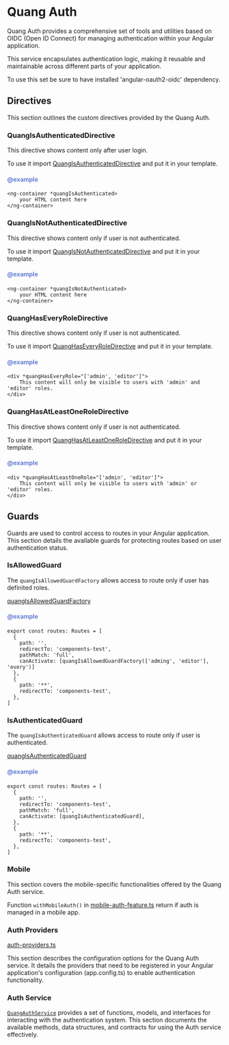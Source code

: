 # Quang Auth

Quang Auth provides a comprehensive set of tools and utilities based on OIDC (Open ID Connect) for managing authentication within your Angular application.

This service encapsulates authentication logic, making it reusable and maintainable across different parts of your application.

To use this set be sure to have installed 'angular-oauth2-oidc' dependency.

## Directives

This section outlines the custom directives provided by the Quang Auth.

### QuangIsAuthenticatedDirective

This directive shows content only after user login.

To use it import [QuangIsAuthenticatedDirective](./directives/is-authenticated.directive.ts) and put it in your template.

<h4 style="color:#657ED4">@example</h4>

```
<ng-container *quangIsAuthenticated>
    your HTML content here
</ng-container>
```

### QuangIsNotAuthenticatedDirective

This directive shows content only if user is not authenticated.

To use it import [QuangIsNotAuthenticatedDirective](./directives/is-not-authenticated.directive.ts) and put it in your template.

<h4 style="color:#657ED4">@example</h4>

```
<ng-container *quangIsNotAuthenticated>
    your HTML content here
</ng-container>
```

### QuangHasEveryRoleDirective

This directive shows content only if user is not authenticated.

To use it import [QuangHasEveryRoleDirective](./directives/has-every-role.directive.ts) and put it in your template.

<h4 style="color:#657ED4">@example</h4>

```
<div *quangHasEveryRole="['admin', 'editor']">
    This content will only be visible to users with 'admin' and 'editor' roles.
</div>
```

### QuangHasAtLeastOneRoleDirective

This directive shows content only if user is not authenticated.

To use it import [QuangHasAtLeastOneRoleDirective](./directives/has-at-least-one-role.directive.ts) and put it in your template.

<h4 style="color:#657ED4">@example</h4>

```
<div *quangHasAtLeastOneRole="['admin', 'editor']">
    This content will only be visible to users with 'admin' or 'editor' roles.
</div>
```

## Guards

Guards are used to control access to routes in your Angular application. This section details the available guards for protecting routes based on user authentication status.

### IsAllowedGuard

The `quangIsAllowedGuardFactory` allows access to route only if user has definited roles.

[quangIsAllowedGuardFactory](./guards/is-allowed.guard.ts)

<h4 style="color:#657ED4">@example</h4>

```
export const routes: Routes = [
  {
    path: '',
    redirectTo: 'components-test',
    pathMatch: 'full',
    canActivate: [quangIsAllowedGuardFactory(['adming', 'editor'], 'every')]
  },
  {
    path: '**',
    redirectTo: 'components-test',
  },
]
```

### IsAuthenticatedGuard

The `quangIsAuthenticatedGuard` allows access to route only if user is authenticated.

[quangIsAuthenticatedGuard](./guards/is-authenticated.guard.ts)

<h4 style="color:#657ED4">@example</h4>

```
export const routes: Routes = [
  {
    path: '',
    redirectTo: 'components-test',
    pathMatch: 'full',
    canActivate: [quangIsAuthenticatedGuard],
  },
  {
    path: '**',
    redirectTo: 'components-test',
  },
]
```

### Mobile

This section covers the mobile-specific functionalities offered by the Quang Auth service.

Function `withMobileAuth()` in [mobile-auth-feature.ts](./mobile/mobile-auth-feature.ts) return if auth is managed in a mobile app.

### Auth Providers

[auth-providers.ts](./auth-providers.ts)

This section describes the configuration options for the Quang Auth service. It details the providers that need to be registered in your Angular application's configuration (app.config.ts) to enable authentication functionality.

### Auth Service

[`QuangAuthService`](./auth.service.ts) provides a set of functions, models, and interfaces for interacting with the authentication system. This section documents the available methods, data structures, and contracts for using the Auth service effectively.
